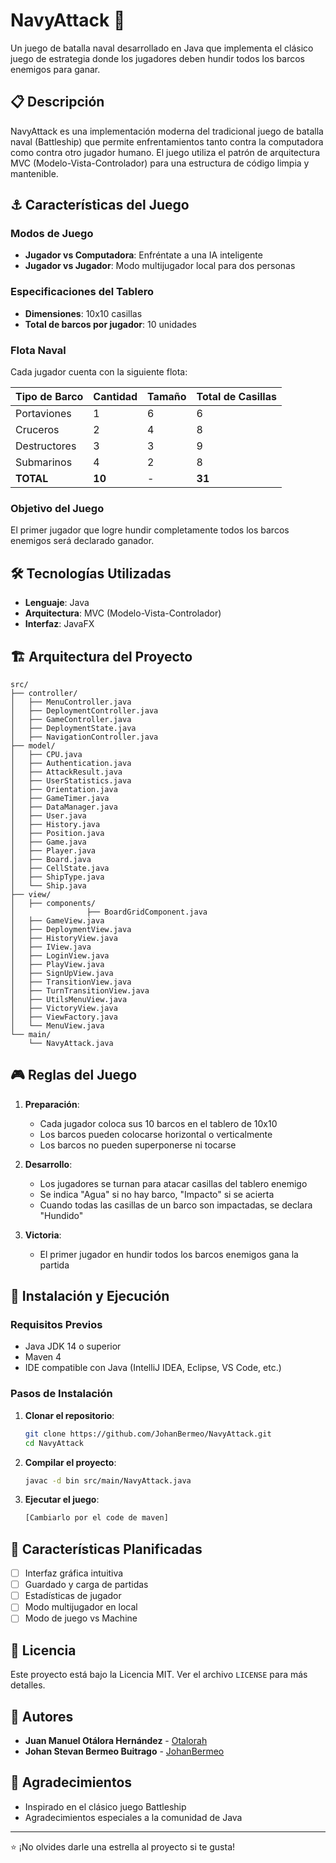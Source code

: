 # NavyAttack 🚢

Un juego de batalla naval desarrollado en Java que implementa el clásico juego de estrategia donde los jugadores deben hundir todos los barcos enemigos para ganar.

## 📋 Descripción

NavyAttack es una implementación moderna del tradicional juego de batalla naval (Battleship) que permite enfrentamientos tanto contra la computadora como contra otro jugador humano. El juego utiliza el patrón de arquitectura MVC (Modelo-Vista-Controlador) para una estructura de código limpia y mantenible.

## ⚓ Características del Juego

### Modos de Juego
- **Jugador vs Computadora**: Enfréntate a una IA inteligente
- **Jugador vs Jugador**: Modo multijugador local para dos personas

### Especificaciones del Tablero
- **Dimensiones**: 10x10 casillas
- **Total de barcos por jugador**: 10 unidades

### Flota Naval

Cada jugador cuenta con la siguiente flota:

| Tipo de Barco | Cantidad | Tamaño | Total de Casillas |
|---------------|----------|--------|-------------------|
| Portaviones   | 1        | 6      | 6                 |
| Cruceros      | 2        | 4      | 8                 |
| Destructores  | 3        | 3      | 9                 |
| Submarinos    | 4        | 2      | 8                 |
| **TOTAL**     | **10**   | -      | **31**            |

### Objetivo del Juego
El primer jugador que logre hundir completamente todos los barcos enemigos será declarado ganador.

## 🛠️ Tecnologías Utilizadas

- **Lenguaje**: Java
- **Arquitectura**: MVC (Modelo-Vista-Controlador)
- **Interfaz**: JavaFX

## 🏗️ Arquitectura del Proyecto

```
src/
├── controller/
│   ├── MenuController.java
│   ├── DeploymentController.java
│   ├── GameController.java
│   ├── DeploymentState.java
│   ├── NavigationController.java
├── model/
│   ├── CPU.java
│   ├── Authentication.java
│   ├── AttackResult.java
│   ├── UserStatistics.java
│   ├── Orientation.java
│   ├── GameTimer.java
│   ├── DataManager.java
│   ├── User.java
│   ├── History.java
│   ├── Position.java
│   ├── Game.java
│   ├── Player.java
│   ├── Board.java
│   ├── CellState.java
│   ├── ShipType.java
│   └── Ship.java
├── view/
│   ├── components/
│                ├── BoardGridComponent.java
│   ├── GameView.java
│   ├── DeploymentView.java
│   ├── HistoryView.java
│   ├── IView.java
│   ├── LoginView.java
│   ├── PlayView.java
│   ├── SignUpView.java
│   ├── TransitionView.java
│   ├── TurnTransitionView.java
│   ├── UtilsMenuView.java
│   ├── VictoryView.java
│   ├── ViewFactory.java
│   └── MenuView.java
└── main/
    └── NavyAttack.java
```

## 🎮 Reglas del Juego

1. **Preparación**:
   - Cada jugador coloca sus 10 barcos en el tablero de 10x10
   - Los barcos pueden colocarse horizontal o verticalmente
   - Los barcos no pueden superponerse ni tocarse

2. **Desarrollo**:
   - Los jugadores se turnan para atacar casillas del tablero enemigo
   - Se indica "Agua" si no hay barco, "Impacto" si se acierta
   - Cuando todas las casillas de un barco son impactadas, se declara "Hundido"

3. **Victoria**:
   - El primer jugador en hundir todos los barcos enemigos gana la partida

## 🚀 Instalación y Ejecución

### Requisitos Previos
- Java JDK 14 o superior
- Maven 4
- IDE compatible con Java (IntelliJ IDEA, Eclipse, VS Code, etc.)

### Pasos de Instalación

1. **Clonar el repositorio**:
   ```bash
   git clone https://github.com/JohanBermeo/NavyAttack.git
   cd NavyAttack
   ```

2. **Compilar el proyecto**:
   ```bash
   javac -d bin src/main/NavyAttack.java
   ```

3. **Ejecutar el juego**:
   ```bash
   [Cambiarlo por el code de maven]
   ```

## 🎯 Características Planificadas

- [ ] Interfaz gráfica intuitiva
- [ ] Guardado y carga de partidas
- [ ] Estadísticas de jugador
- [ ] Modo multijugador en local
- [ ] Modo de juego vs Machine

## 📝 Licencia

Este proyecto está bajo la Licencia MIT. Ver el archivo `LICENSE` para más detalles.

## 👥 Autores

- **Juan Manuel Otálora Hernández** - [Otalorah](https://github.com/Otalorah)
- **Johan Stevan Bermeo Buitrago** - [JohanBermeo](https://github.com/JohanBermeo)

## 🙏 Agradecimientos

- Inspirado en el clásico juego Battleship
- Agradecimientos especiales a la comunidad de Java

---

⭐ ¡No olvides darle una estrella al proyecto si te gusta!

